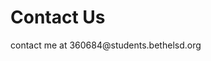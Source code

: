<html>
<body>
  
  <h1>Contact Us</h1>
  <a>contact me at 360684@students.bethelsd.org</a>
  
</body>
</html>
